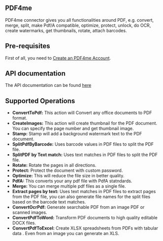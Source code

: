

## PDF4me 
PDF4me connector gives you all functionalities around PDF, e.g. convert, merge, split, make Pdf/A compatible, optimize, protect, unlock, do OCR, create watermarks, get thumbnails, rotate, attach barcodes.


## Pre-requisites
First of all, you need to [Create an PDF4me Account](https://pdf4me.com/).


## API documentation
The API documentation can be found [here]([https://developer.pdf4me.com/docs/api/microsoft-flow](https://developer.pdf4me.com/docs/api/microsoft-flow))


## Supported Operations

 - **ConvertToPdf:** This action will Convert any office documents to PDF format.
 - **CreateImages:** This action will create thumbnail for the PDF document. You can specify the page number and get thumbnail image.
 - **Stamp:** Stamp will add a background watermark text to the PDF document.
 - **SplitPdfByBarcode:** Uses barcode values in PDF files to split the PDF file.
 - **SplitPDF by Text match:** Uses text matches in PDF files to split the PDF file.
 - **Rotate:** Rotate the pages in all directions.
 - **Protect:** Protect the document with custom password.
 - **Optimize:** This will reduce the file size in better quality.
 - **PdfA:** This converts your any pdf file with PdfA statndards.
 - **Merge:** You can merge multiple pdf files as a single file.
 - **Extract pages by text:** Uses text matches in PDF files to extract pages from the PDF file, you can also generate file names for the split files based on the barcode text matches.
 - **ConvertOcrPdf:** Generate searchable PDF from an image PDF or scanned images.
 - **ConvertPdfToWord:** Transform PDF documents to high quality editable DOCX files. 
 - **ConvertPdfToExcel:** Create XLSX spreadsheets from PDFs with tabular data . Even from an image you can generate an XLS. 

